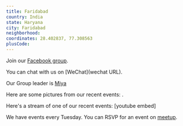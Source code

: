 ```yaml
---
title: Faridabad
country: India
state: Haryana
city: Faridabad
neighborhood: 
coordinates: 28.402837, 77.308563
plusCode:
---
```

Join our [Facebook group](https://www.facebook.com/groups/free.code.camp.faridabad).

You can chat with us on [WeChat](wechat URL).

Our Group leader is [Miya](freecodecamp.org/miya)

Here are some pictures from our recent events:
![]().

Here's a stream of one of our recent events:
[youtube embed]

We have events every Tuesday. You can RSVP for an event on [meetup](meetupurl).
